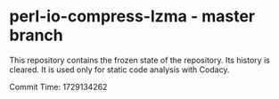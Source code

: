 # perl-io-compress-lzma - master branch

This repository contains the frozen state of the repository.
Its history is cleared. It is used only for static code
analysis with Codacy.

Commit Time: 1729134262